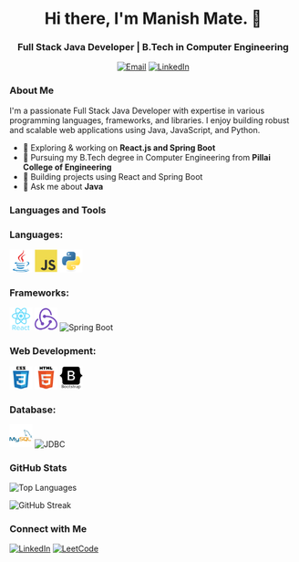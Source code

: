 <h1 align="center">Hi there, I'm Manish Mate. 👋</h1>
<h3 align="center">Full Stack Java Developer | B.Tech in Computer Engineering</h3>
<p align="center">
  <a href="mailto:manishmate777@gmail.com"><img src="https://img.shields.io/badge/Email-Contact%20Me-informational?style=flat&logo=gmail&logoColor=white&color=0078D4" alt="Email"></a> 
  <a href="https://linkedin.com/in/manish-mate-990247215"><img src="https://img.shields.io/badge/LinkedIn-Connect-blue?style=flat&logo=linkedin&logoColor=white&color=0077B5" alt="LinkedIn"></a>
</p>

<h3>About Me</h3>

<p>I'm a passionate Full Stack Java Developer with expertise in various programming languages, frameworks, and libraries. I enjoy building robust and scalable web applications using Java, JavaScript, and Python.</p>

- 🔭 Exploring & working on **React.js and Spring Boot**
- 🏫 Pursuing my B.Tech degree in Computer Engineering from **Pillai College of Engineering**
- 🌱 Building projects using React and Spring Boot
- 💬 Ask me about **Java**

<h3>Languages and Tools</h3>

### Languages:
<p align="">
  <img src="https://raw.githubusercontent.com/devicons/devicon/master/icons/java/java-original.svg" alt="Java" width="40" height="40"/> 
  <img src="https://raw.githubusercontent.com/devicons/devicon/master/icons/javascript/javascript-original.svg" alt="JavaScript" width="40" height="40"/> 
  <img src="https://raw.githubusercontent.com/devicons/devicon/master/icons/python/python-original.svg" alt="Python" width="40" height="40"/> 
</p>

### Frameworks:
<p >
  <img src="https://raw.githubusercontent.com/devicons/devicon/master/icons/react/react-original-wordmark.svg" alt="React.js" width="40" height="40"/> 
  <img src="https://raw.githubusercontent.com/devicons/devicon/master/icons/redux/redux-original.svg" alt="Redux" width="40" height="40"/> 
  <img src="https://www.vectorlogo.zone/logos/springio/springio-icon.svg" alt="Spring Boot" width="40" height="40"/> 
</p>

### Web Development:
<p align="">
  <img src="https://raw.githubusercontent.com/devicons/devicon/master/icons/css3/css3-original-wordmark.svg" alt="CSS3" width="40" height="40"/> 
  <img src="https://raw.githubusercontent.com/devicons/devicon/master/icons/html5/html5-original-wordmark.svg" alt="HTML5" width="40" height="40"/> 
  <img src="https://raw.githubusercontent.com/devicons/devicon/master/icons/bootstrap/bootstrap-plain-wordmark.svg" alt="Bootstrap" width="40" height="40"/> 
<!--   <img src="https://raw.githubusercontent.com/devicons/devicon/master/icons/jsp/jsp-original-wordmark.svg" alt="JSP" width="40" height="40"/> 
  <img src="https://raw.githubusercontent.com/devicons/devicon/master/icons/servlet/servlet-original-wordmark.svg" alt="Servlet" width="40" height="40"/>  -->
</p>

### Database:
<p align="">
  <img src="https://raw.githubusercontent.com/devicons/devicon/master/icons/mysql/mysql-original-wordmark.svg" alt="MySQL" width="40" height="40"/> 
  <img src="https://www.vectorlogo.zone/logos/java/java-vertical.svg" alt="JDBC" width="40" height="40"/> 
</p>

<h3>GitHub Stats</h3>

<p align="">
  <img src="https://github-readme-stats.vercel.app/api/top-langs/?username=manish-mate&layout=compact" alt="Top Languages"/>
</p>

<p align="">
  <img src="https://github-readme-streak-stats.herokuapp.com/?user=manish-mate&" alt="GitHub Streak"/>
</p>

<h3>Connect with Me</h3>

<p align="">
  <a href="https://linkedin.com/in/manish-mate-990247215" target="_blank"><img src="https://raw.githubusercontent.com/rahuldkjain/github-profile-readme-generator/master/src/images/icons/Social/linked-in-alt.svg" alt="LinkedIn" height="30" width="40" /></a>
  <a href="https://leetcode.com/manish7774" target="_blank"><img src="https://raw.githubusercontent.com/rahuldkjain/github-profile-readme-generator/master/src/images/icons/Social/leet-code.svg" alt="LeetCode" height="30" width="40" /></a>
</p>
